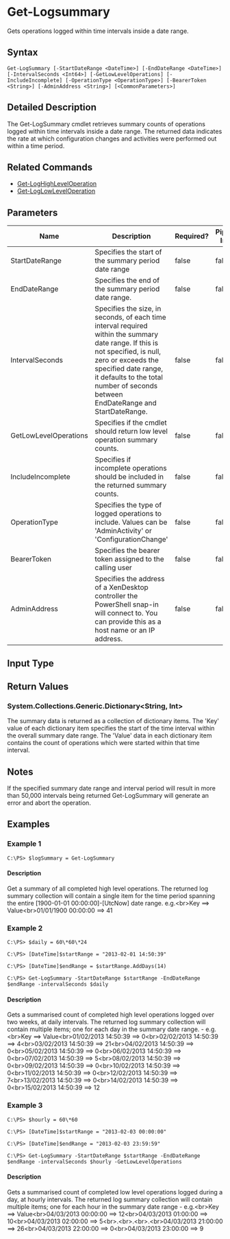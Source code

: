 ﻿
# Get-Logsummary
Gets operations logged within time intervals inside a date range.
## Syntax
```
Get-LogSummary [-StartDateRange <DateTime>] [-EndDateRange <DateTime>] [-IntervalSeconds <Int64>] [-GetLowLevelOperations] [-IncludeIncomplete] [-OperationType <OperationType>] [-BearerToken <String>] [-AdminAddress <String>] [<CommonParameters>]
```
## Detailed Description
The Get-LogSummary cmdlet retrieves summary counts of operations logged within time intervals inside a date range. The returned data indicates the rate at which configuration changes and activities were performed out within a time period.


## Related Commands

* [Get-LogHighLevelOperation](./Get-LogHighLevelOperation/)
* [Get-LogLowLevelOperation](./Get-LogLowLevelOperation/)
## Parameters
| Name   | Description | Required? | Pipeline Input | Default Value |
| --- | --- | --- | --- | --- |
| StartDateRange | Specifies the start of the summary period date range | false | false | 1900-01-01 00:00:00 |
| EndDateRange | Specifies the end of the summary period date range. | false | false | DateTime.UtcNow |
| IntervalSeconds | Specifies the size, in seconds, of each time interval required within the summary date range. If this is not specified, is null, zero or exceeds the specified date range, it defaults to the total number of seconds between EndDateRange and StartDateRange. | false | false | Total number of seconds in the EndDateRange and StartDateRange time span. |
| GetLowLevelOperations | Specifies if the cmdlet should return low level operation summary counts. | false | false | \$false - high level operations counts are returned. |
| IncludeIncomplete | Specifies if incomplete operations should be included in the returned summary counts. | false | false | \$false - incomplete operations are excluded. |
| OperationType | Specifies the type of logged operations to include. Values can be 'AdminActivity' or 'ConfigurationChange' | false | false |  |
| BearerToken | Specifies the bearer token assigned to the calling user | false | false |  |
| AdminAddress | Specifies the address of a XenDesktop controller the PowerShell snap-in will connect to. You can provide this as a host name or an IP address. | false | false | Localhost. Once a value is provided by any cmdlet, this value becomes the default. |

## Input Type

### 

## Return Values

### System.Collections.Generic.Dictionary&lt;String, Int&gt;
The summary data is returned as a collection of dictionary items. The 'Key' value of each dictionary item specifies the start of the time interval within the overall summary date range. The 'Value' data in each dictionary item contains the count of operations which were started within that time interval.
## Notes
If the specified summary date range and interval period will result in more than 50,000 intervals being returned Get-LogSummary will generate an error and abort the operation.
## Examples

### Example 1
```
C:\PS> $logSummary = Get-LogSummary
```
#### Description
Get a summary of all completed high level operations. The returned log summary collection will contain a single item for the time period spanning the entire \[1900-01-01 00:00:00\]-\[UtcNow\] date range. e.g.&lt;br&gt;Key ==&gt; Value&lt;br&gt;01/01/1900 00:00:00 ==&gt; 41
### Example 2
```
C:\PS> $daily = 60\*60\*24

C:\PS> [DateTime]$startRange = "2013-02-01 14:50:39"

C:\PS> [DateTime]$endRange = $startRange.AddDays(14)

C:\PS> Get-LogSummary -StartDateRange $startRange -EndDateRange $endRange -intervalSeconds $daily
```
#### Description
Gets a summarised count of completed high level operations logged over two weeks, at daily intervals. The returned log summary collection will contain multiple items; one for each day in the summary date range. - e.g.&lt;br&gt;Key ==&gt; Value&lt;br&gt;01/02/2013 14:50:39 ==&gt;  0&lt;br&gt;02/02/2013 14:50:39 ==&gt;  4&lt;br&gt;03/02/2013 14:50:39 ==&gt; 21&lt;br&gt;04/02/2013 14:50:39 ==&gt;  0&lt;br&gt;05/02/2013 14:50:39 ==&gt;  0&lt;br&gt;06/02/2013 14:50:39 ==&gt;  0&lt;br&gt;07/02/2013 14:50:39 ==&gt;  5&lt;br&gt;08/02/2013 14:50:39 ==&gt;  0&lt;br&gt;09/02/2013 14:50:39 ==&gt;  0&lt;br&gt;10/02/2013 14:50:39 ==&gt;  0&lt;br&gt;11/02/2013 14:50:39 ==&gt;  0&lt;br&gt;12/02/2013 14:50:39 ==&gt;  7&lt;br&gt;13/02/2013 14:50:39 ==&gt;  0&lt;br&gt;14/02/2013 14:50:39 ==&gt;  0&lt;br&gt;15/02/2013 14:50:39 ==&gt; 12
### Example 3
```
C:\PS> $hourly = 60\*60

C:\PS> [DateTime]$startRange = "2013-02-03 00:00:00"

C:\PS> [DateTime]$endRange = "2013-02-03 23:59:59"

C:\PS> Get-LogSummary -StartDateRange $startRange -EndDateRange $endRange -intervalSeconds $hourly -GetLowLevelOperations
```
#### Description
Gets a summarised count of completed low level operations logged during a day, at hourly intervals.  The returned log summary collection will contain multiple items; one for each hour in the summary date range - e.g.&lt;br&gt;Key ==&gt; Value&lt;br&gt;04/03/2013 00:00:00  ==&gt; 12&lt;br&gt;04/03/2013 01:00:00  ==&gt; 10&lt;br&gt;04/03/2013 02:00:00  ==&gt;  5&lt;br&gt;.&lt;br&gt;.&lt;br&gt;.&lt;br&gt;04/03/2013 21:00:00 ==&gt; 26&lt;br&gt;04/03/2013 22:00:00 ==&gt;  0&lt;br&gt;04/03/2013 23:00:00 ==&gt;  9
